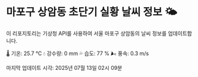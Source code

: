 
# 마포구 상암동 초단기 실황 날씨 정보 🌤️

이 리포지토리는 기상청 API를 사용하여 서울 마포구 상암동의 날씨 정보를 업데이트합니다. 

🌡️ 기온: 25.7 ℃
💧 강수량: 0 mm
💦 습도: 77 %
🌬️ 풍속: 0.3 m/s

마지막 업데이트 시각: 2025년 07월 13일 02시 09분    
